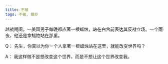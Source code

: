 ```yaml
---
title: 不被
tags: 不被, 摘抄
---
```



越战期间，一美国男子每晚都点著一根蜡烛，站在白宫前表达其反战立场。一个雨夜，他还是拿蜡烛站在那里。

Q： 先生，你真以为你一个人拿著一根蜡烛站在这里，就能改变世界吗？

A： 我这样做不是想改变这个世界，而是不想让这个世界改变我。

